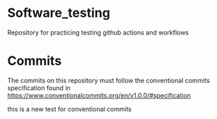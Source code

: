 # Software_testing
Repository for practicing testing github actions and workflows

# Commits
The commits on this repository must follow the conventional commits specification found in
https://www.conventionalcommits.org/en/v1.0.0/#specification

this is a new test for conventional commits
